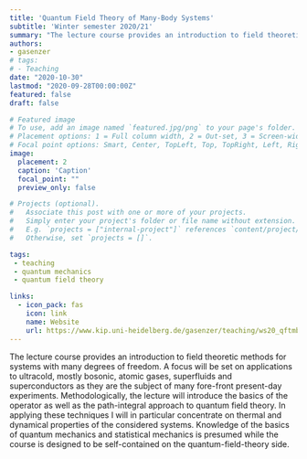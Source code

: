 ```yaml
---
title: 'Quantum Field Theory of Many-Body Systems'
subtitle: 'Winter semester 2020/21'
summary: "The lecture course provides an introduction to field theoretic methods for systems with many degrees of freedom."
authors:
- gasenzer
# tags:
# - Teaching
date: "2020-10-30"
lastmod: "2020-09-28T00:00:00Z"
featured: false
draft: false

# Featured image
# To use, add an image named `featured.jpg/png` to your page's folder.
# Placement options: 1 = Full column width, 2 = Out-set, 3 = Screen-width
# Focal point options: Smart, Center, TopLeft, Top, TopRight, Left, Right, BottomLeft, Bottom, BottomRight
image:
  placement: 2
  caption: 'Caption'
  focal_point: ""
  preview_only: false

# Projects (optional).
#   Associate this post with one or more of your projects.
#   Simply enter your project's folder or file name without extension.
#   E.g. `projects = ["internal-project"]` references `content/project/deep-learning/index.md`.
#   Otherwise, set `projects = []`.

tags:
 - teaching
 - quantum mechanics
 - quantum field theory

links:
  - icon_pack: fas
    icon: link
    name: Website
    url: https://www.kip.uni-heidelberg.de/gasenzer/teaching/ws20_qftmbs
---
```


The lecture course provides an introduction to field theoretic methods for systems with many degrees of freedom. A focus will be set on applications to ultracold, mostly bosonic, atomic gases, superfluids and superconductors as they are the subject of many fore-front present-day experiments. Methodologically, the lecture will introduce the basics of the operator as well as the path-integral approach to quantum field theory. In applying these techniques I will in particular concentrate on thermal and dynamical properties of the considered systems. Knowledge of the basics of quantum mechanics and statistical mechanics is presumed while the course is designed to be self-contained on the quantum-field-theory side.
